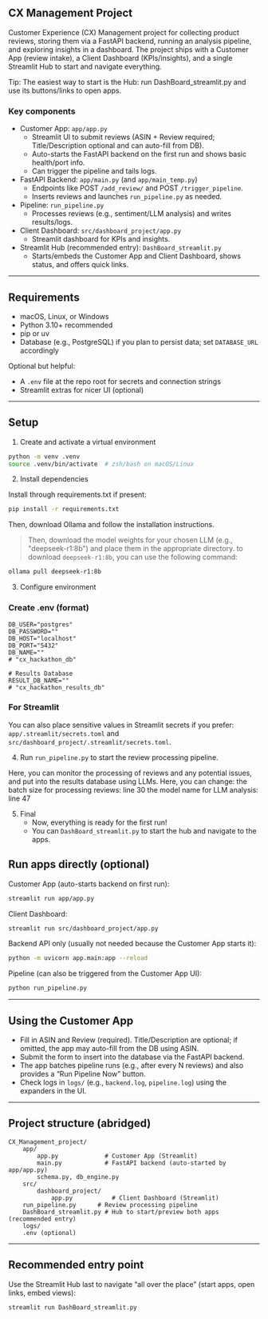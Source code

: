 ## CX Management Project

Customer Experience (CX) Management project for collecting product reviews, storing them via a FastAPI backend, running an analysis pipeline, and exploring insights in a dashboard. The project ships with a Customer App (review intake), a Client Dashboard (KPIs/insights), and a single Streamlit Hub to start and navigate everything.

Tip: The easiest way to start is the Hub: run DashBoard_streamlit.py and use its buttons/links to open apps.

### Key components
- Customer App: `app/app.py`
	- Streamlit UI to submit reviews (ASIN + Review required; Title/Description optional and can auto-fill from DB).
	- Auto-starts the FastAPI backend on the first run and shows basic health/port info.
	- Can trigger the pipeline and tails logs.
- FastAPI Backend: `app/main.py` (and `app/main_temp.py`)
	- Endpoints like POST `/add_review/` and POST `/trigger_pipeline`.
	- Inserts reviews and launches `run_pipeline.py` as needed.
- Pipeline: `run_pipeline.py`
	- Processes reviews (e.g., sentiment/LLM analysis) and writes results/logs.
- Client Dashboard: `src/dashboard_project/app.py`
	- Streamlit dashboard for KPIs and insights.
- Streamlit Hub (recommended entry): `DashBoard_streamlit.py`
	- Starts/embeds the Customer App and Client Dashboard, shows status, and offers quick links.

---

## Requirements
- macOS, Linux, or Windows
- Python 3.10+ recommended
- pip or uv
- Database (e.g., PostgreSQL) if you plan to persist data; set `DATABASE_URL` accordingly

Optional but helpful:
- A `.env` file at the repo root for secrets and connection strings
- Streamlit extras for nicer UI (optional)

---

## Setup
1) Create and activate a virtual environment

```bash
python -m venv .venv
source .venv/bin/activate  # zsh/bash on macOS/Linux
```

2) Install dependencies

Install through requirements.txt if present:

```bash
pip install -r requirements.txt
```
Then, download Ollama and follow the installation instructions.
> Then, download the model weights for your chosen LLM (e.g., "deepseek-r1:8b") and place them in the appropriate directory.
to download `deepseek-r1:8b`, you can use the following command:
```bash
ollama pull deepseek-r1:8b
```

3) Configure environment

### Create .env (format)
```env
DB_USER="postgres"
DB_PASSWORD=""
DB_HOST="localhost"
DB_PORT="5432"
DB_NAME=""
# "cx_hackathon_db"

# Results Database
RESULT_DB_NAME=""
# "cx_hackathon_results_db"
```

### For Streamlit
You can also place sensitive values in Streamlit secrets if you prefer: `app/.streamlit/secrets.toml` and `src/dashboard_project/.streamlit/secrets.toml`.

4) Run `run_pipeline.py` to start the review processing pipeline.

Here, you can monitor the processing of reviews and any potential issues, and put into the results database using LLMs.
Here, you can change:
        the batch size for processing reviews: line 30
        the model name for LLM analysis: line 47

5) Final
    - Now, everything is ready for the first run!
    - You can `DashBoard_streamlit.py` to start the hub and navigate to the apps.


## Run apps directly (optional)

Customer App (auto-starts backend on first run):
```bash
streamlit run app/app.py
```

Client Dashboard:
```bash
streamlit run src/dashboard_project/app.py
```

Backend API only (usually not needed because the Customer App starts it):
```bash
python -m uvicorn app.main:app --reload
```

Pipeline (can also be triggered from the Customer App UI):
```bash
python run_pipeline.py
```

---

## Using the Customer App
- Fill in ASIN and Review (required). Title/Description are optional; if omitted, the app may auto-fill from the DB using ASIN.
- Submit the form to insert into the database via the FastAPI backend.
- The app batches pipeline runs (e.g., after every N reviews) and also provides a “Run Pipeline Now” button.
- Check logs in `logs/` (e.g., `backend.log`, `pipeline.log`) using the expanders in the UI.

---

## Project structure (abridged)

```
CX_Management_project/
	app/
		app.py             # Customer App (Streamlit)
		main.py            # FastAPI backend (auto-started by app/app.py)
		schema.py, db_engine.py
	src/
		dashboard_project/
			app.py           # Client Dashboard (Streamlit)
	run_pipeline.py      # Review processing pipeline
	DashBoard_streamlit.py # Hub to start/preview both apps (recommended entry)
	logs/
	.env (optional)
```

---

## Recommended entry point

Use the Streamlit Hub last to navigate “all over the place” (start apps, open links, embed views):

```bash
streamlit run DashBoard_streamlit.py
```
